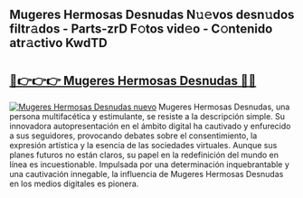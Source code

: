 ## Mugeres Hermosas Desnudas N𝚞𝚎vos desn𝚞dos filtr𝚊dos - Parts-zrD F𝚘tos vid𝚎o - C𝚘ntenido atr𝚊ctivo KwdTD

# <h2><a href="http://mb1iet.tromn.icu/?c=Mugeres+Hermosas+Desnudas">🔗👉👉👉 Mugeres Hermosas Desnudas 🔗🔗</a></h2>

[![Mugeres Hermosas Desnudas nuevo](https://i.imgur.com/pEAQMta.gif)](http://mb1iet.tromn.icu/?c=Mugeres+Hermosas+Desnudas)
Mugeres Hermosas Desnudas, una persona multifacética y estimulante, se resiste a la descripción simple. Su innovadora autopresentación en el ámbito digital ha cautivado y enfurecido a sus seguidores, provocando debates sobre el consentimiento, la expresión artística y la esencia de las sociedades virtuales. Aunque sus planes futuros no están claros, su papel en la redefinición del mundo en línea es incuestionable. Impulsada por una determinación inquebrantable y una cautivación innegable, la influencia de Mugeres Hermosas Desnudas en los medios digitales es pionera.
